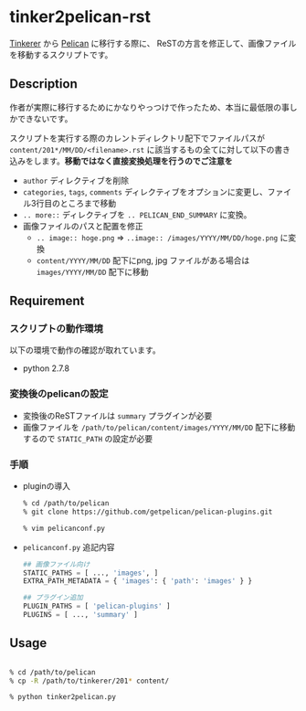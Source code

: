 tinker2pelican-rst
===========================

[Tinkerer](http://tinkerer.me) から [Pelican](https://github.com/getpelican/pelican) に移行する際に、
ReSTの方言を修正して、画像ファイルを移動するスクリプトです。


Description
-------------------------------------

作者が実際に移行するためにかなりやっつけで作ったため、本当に最低限の事しかできないです。  

スクリプトを実行する際のカレントディレクトリ配下でファイルパスが `content/201*/MM/DD/<filename>.rst` に該当するもの全てに対して以下の書き込みをします。**移動ではなく直接変換処理を行うのでご注意を**

* `author` ディレクティブを削除
* `categories`, `tags`, `comments` ディレクティブをオプションに変更し、ファイル3行目のところまで移動
* `.. more::` ディレクティブを `.. PELICAN_END_SUMMARY` に変換。
* 画像ファイルのパスと配置を修正
    * `.. image:: hoge.png` => `..image:: /images/YYYY/MM/DD/hoge.png` に変換
    * `content/YYYY/MM/DD` 配下にpng, jpg ファイルがある場合は `images/YYYY/MM/DD` 配下に移動

Requirement
----------------------
### スクリプトの動作環境

以下の環境で動作の確認が取れています。

* python 2.7.8

### 変換後のpelicanの設定

* 変換後のReSTファイルは `summary` プラグインが必要
* 画像ファイルを `/path/to/pelican/content/images/YYYY/MM/DD` 配下に移動するので `STATIC_PATH` の設定が必要

### 手順

* pluginの導入

    ```sh
    % cd /path/to/pelican
    % git clone https://github.com/getpelican/pelican-plugins.git

    % vim pelicanconf.py
    ```

* `pelicanconf.py` 追記内容

    ```python
    ## 画像ファイル向け
    STATIC_PATHS = [ ..., 'images', ]
    EXTRA_PATH_METADATA = { 'images': { 'path': 'images' } }

    ## プラグイン追加
    PLUGIN_PATHS = [ 'pelican-plugins' ]
    PLUGINS = [ ..., 'summary' ]
    ```

Usage
----------------------

```sh

% cd /path/to/pelican
% cp -R /path/to/tinkerer/201* content/

% python tinker2pelican.py

```
